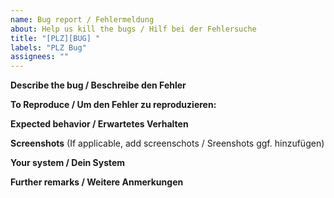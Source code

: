 ```yaml
---
name: Bug report / Fehlermeldung
about: Help us kill the bugs / Hilf bei der Fehlersuche
title: "[PLZ][BUG] "
labels: "PLZ Bug"
assignees: ""
---
```


**Describe the bug / Beschreibe den Fehler**

**To Reproduce / Um den Fehler zu reproduzieren:**

**Expected behavior / Erwartetes Verhalten**

**Screenshots**
(If applicable, add screenschots / Sreenshots ggf. hinzufügen)

**Your system / Dein System**

**Further remarks / Weitere Anmerkungen**
